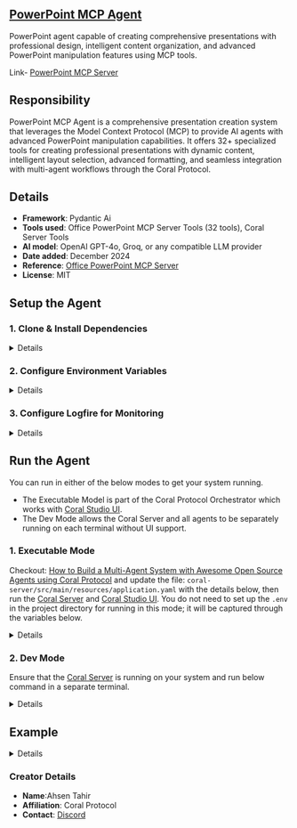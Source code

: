 ## [PowerPoint MCP Agent](https://github.com/Coral-Protocol/Coral-PowerPointMCP-Agent)

PowerPoint agent capable of creating comprehensive presentations with professional design, intelligent content organization, and advanced PowerPoint manipulation features using MCP tools.

Link- [PowerPoint MCP Server](https://github.com/GongRzhe/Office-PowerPoint-MCP-Server)

## Responsibility
PowerPoint MCP Agent is a comprehensive presentation creation system that leverages the Model Context Protocol (MCP) to provide AI agents with advanced PowerPoint manipulation capabilities. It offers 32+ specialized tools for creating professional presentations with dynamic content, intelligent layout selection, advanced formatting, and seamless integration with multi-agent workflows through the Coral Protocol.

## Details
- **Framework**: Pydantic Ai
- **Tools used**: Office PowerPoint MCP Server Tools (32 tools), Coral Server Tools
- **AI model**: OpenAI GPT-4o, Groq, or any compatible LLM provider
- **Date added**: December 2024
- **Reference**: [Office PowerPoint MCP Server](https://github.com/GongRzhe/Office-PowerPoint-MCP-Server)
- **License**: MIT

## Setup the Agent

### 1. Clone & Install Dependencies

<details>

Ensure that the [Coral Server](https://github.com/Coral-Protocol/coral-server) is running on your system. If you are trying to run the PowerPoint agent and require an input, you can either create your agent which communicates on the coral server or run and register the [Interface Agent](https://github.com/Coral-Protocol/Coral-Interface-Agent) on the Coral Server.

```bash
# In a new terminal clone the repository:
git clone https://github.com/Coral-Protocol/Coral-PowerPointMCP-Agent

# Navigate to the project directory:
cd Coral-PowerPointMCP-Agent

# install uv
pip install uv

# Install dependencies from `pyproject.toml` using `uv`:
uv sync
```

</details>

### 2. Configure Environment Variables

<details>

Get the API Key:
[OpenAI](https://platform.openai.com/api-keys) || 
[Groq](https://console.groq.com/keys) || 
[Anthropic](https://console.anthropic.com/) || 
Any other compatible LLM provider

```bash
# Create .env file in project root
cp -r .env.example .env
```

Configure your .env file with the following variables:
```bash
# LLM Configuration
MODEL_PROVIDER=openai  # or groq, anthropic, etc.
MODEL_NAME=gpt-4o      # or moonshotai/kimi-k2-instruct for Groq
OPENAI_API_KEY/GROQ_API_KEY =your_api_key_here

```
Check if the .env file has correct URL for Coral Server and adjust the parameters accordingly.

</details>

### 3. Configure Logfire for Monitoring

<details>

This agent uses [Logfire](https://ai.pydantic.dev/logfire/#pydantic-logfire) for monitoring tool usage and agent behavior. Logfire provides detailed insights into how your agent interacts with tools and handles requests.

1. **Setup Logfire**
   ```python
   # These lines are already included in main.py
   import logfire
   
   logfire.configure()  
   logfire.instrument_pydantic_ai()
   ```

For more details about Logfire configuration and features, visit: [Pydantic-AI Logfire Documentation](https://ai.pydantic.dev/logfire/#pydantic-logfire)

</details>

## Run the Agent

You can run in either of the below modes to get your system running.

- The Executable Model is part of the Coral Protocol Orchestrator which works with [Coral Studio UI](https://github.com/Coral-Protocol/coral-studio).
- The Dev Mode allows the Coral Server and all agents to be separately running on each terminal without UI support.

### 1. Executable Mode

Checkout: [How to Build a Multi-Agent System with Awesome Open Source Agents using Coral Protocol](https://github.com/Coral-Protocol/existing-agent-sessions-tutorial-private-temp) and update the file: `coral-server/src/main/resources/application.yaml` with the details below, then run the [Coral Server](https://github.com/Coral-Protocol/coral-server) and [Coral Studio UI](https://github.com/Coral-Protocol/coral-studio). You do not need to set up the `.env` in the project directory for running in this mode; it will be captured through the variables below.

<details>

For Linux or MAC:

```bash
# PROJECT_DIR="/PATH/TO/YOUR/PROJECT"

applications:
  - id: "app"
    name: "Default Application"
    description: "Default application for testing"
    privacyKeys:
      - "default-key"
      - "public"
      - "priv"

registry:
  powerpoint_agent:
    options:
      - name: "GROQ_API_KEY"
        type: "string"
        description: "API key for the LLM service (OpenAI, Groq, etc.)"
      - name: "MODEL_PROVIDER"
        type: "string"
        description: "LLM provider (openai, groq, anthropic, etc.)"
      - name: "MODEL_NAME"
        type: "string"
        description: "Model name (gpt-4o, llama-3.3-70b-versatile, etc.)"
    runtime:
      type: "executable"
      command: ["bash", "-c", "${PROJECT_DIR}/run_agent.sh main.py"]
      environment:
        - name: "GROQ_API_KEY"
          from: "GROQ_API_KEY"
        - name: "MODEL_PROVIDER"
          from: "MODEL_PROVIDER"
        - name: "MODEL_NAME"
          from: "MODEL_NAME"
```

For Windows, create a powershell command (run_agent.ps1) and run:

```bash
command: ["powershell","-ExecutionPolicy", "Bypass", "-File", "${PROJECT_DIR}/run_agent.ps1","main.py"]
```

</details>

### 2. Dev Mode

Ensure that the [Coral Server](https://github.com/Coral-Protocol/coral-server) is running on your system and run below command in a separate terminal.

<details>

```bash
# Run the agent using `uv`:
uv run main.py
```

You can view the agents running in Dev Mode using the [Coral Studio UI](https://github.com/Coral-Protocol/coral-studio) by running it separately in a new terminal.

</details>

## Example

<details>

```bash
# Input to the interface agent:
Ask the Office PowerPoint MCP Agent to generate a PowerPoint presentation on the topic "Transformer Architecture". The agent should analyze the topic and create a clean, professional, and visually appealing deck that includes relevant tables, charts, and shapes. Ensure all text is properly contained within the slide boundaries for a neat and tidy appearance. Save the final presentation as "transformer_architecture" at "enter your path".

# Output:
It will create the slides at the path you provided.
```

</details>

### Creator Details
- **Name**:Ahsen Tahir
- **Affiliation**: Coral Protocol
- **Contact**: [Discord](https://discord.com/invite/Xjm892dtt3)
